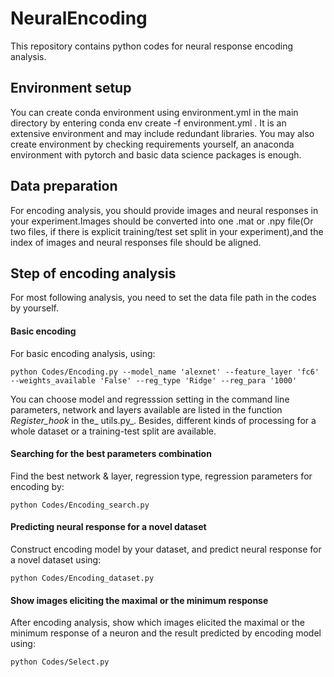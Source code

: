 # NeuralEncoding
This repository contains python codes for neural response encoding analysis. 

## Environment setup
You can create conda environment using environment.yml in the main directory by entering conda env create -f environment.yml . It is an extensive environment and may include redundant libraries. You may also create environment by checking requirements yourself, an anaconda environment with pytorch and basic data science packages is enough.

## Data preparation
For encoding analysis, you should provide images and neural responses in your experiment.Images should be converted into one .mat or .npy file(Or two files, if there is explicit training/test set split in your experiment),and the index of images and neural responses file should be aligned.    

## Step of encoding analysis
For most following analysis, you need to set the data file path in the codes by yourself.

#### Basic encoding
For basic encoding analysis, using:
```
python Codes/Encoding.py --model_name 'alexnet' --feature_layer 'fc6' --weights_available 'False' --reg_type 'Ridge' --reg_para '1000'
```
You can choose model and regresssion setting in the command line parameters, network and layers available are listed in the function _Register_hook_ in the_ utils.py_.
Besides, different kinds of processing for a whole dataset or a training-test split are available.  

#### Searching for the best parameters combination
Find the best network & layer, regression type, regression parameters for encoding by:
```
python Codes/Encoding_search.py
```

#### Predicting neural response for a novel dataset
Construct encoding model by your dataset, and predict neural response for a novel dataset using:
```
python Codes/Encoding_dataset.py
```

#### Show images eliciting the maximal or the minimum response
After encoding analysis, show which images elicited the maximal or the minimum response of a neuron and the result predicted by encoding model using:
```
python Codes/Select.py
```


